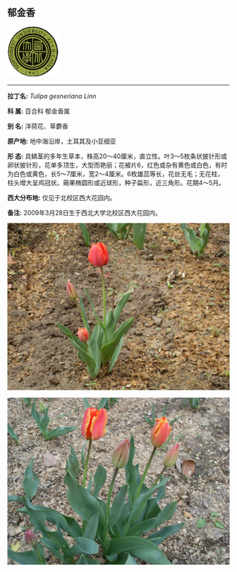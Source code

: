 ## 郁金香

![西北大学校园网络植物志](../JPG/nwu.gif)

---

**拉丁名:**  _Tulipa gesneriana Linn_

**科 属:** 百合科 郁金香属

**别 名:** 洋荷花、草麝香

**原产地:** 地中海沿岸，土耳其及小亚细亚

**形  态:** 具鳞茎的多年生草本，株高20～40厘米，直立性。叶3～5枚条状披针形或卵状披针形，花单多顶生，大型而艳丽；花被片6，红色或杂有黄色或白色，有时为白色或黄色，长5～7厘米，宽2～4厘米。6枚雄蕊等长，花丝无毛；无花柱，柱头增大呈鸡冠状。蒴果椭圆形或近球形，种子扁形，近三角形。花期4～5月。

**西大分布地:** 仅见于北校区西大花园内。

**备注:** 2009年3月28日生于西北大学北校区西大花园内。

![郁金香](../JPG/郁金香1.JPG) 

![郁金香](../JPG/郁金香2.JPG) 

